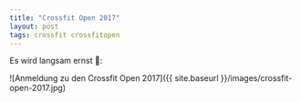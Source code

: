 ```yaml
---
title: "Crossfit Open 2017"
layout: post
tags: crossfit crossfitopen
---
```

Es wird langsam ernst 😬:

![Anmeldung zu den Crossfit Open 2017]({{ site.baseurl }}/images/crossfit-open-2017.jpg)
